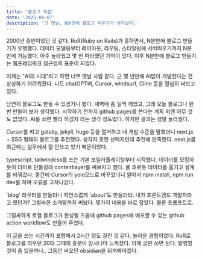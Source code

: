 ```yaml
---
title: '블로그 개설'
date: '2025-04-07'
description: '그 옛날, N분만에 블로그 띄우기가 생각났다.'
---
```


2000년 중반이었던 것 같다. RoR(Ruby on Rails)가 흥하면서, N분만에 블로그 만들기가 유행했다. 데이터 모델링부터 레이아웃, 라우팅, 스타일링에 서버띄우기까지 N분만에 가능했다. 아주 놀라웠고 몇 번 따라했던 기억이 있다. 이후 N분만에 블로그 만들기는 웹프레임워크 접근성의 표준이 되었다. 

이제는 "AI의 시대"라고 하면 너무 옛날 사람 같다. 근 몇 년만에 AI없이 개발한다는 건 상상하기 어려워졌다. 나도 chatGPT며, Cursor, windsurf, Cline 등을 열심히 써보고 있다. 

당연히 블로그도 만들 수 있겠거니 했다. 
새벽에 좀 일찍 깨었고, 그래 오늘 블로그나 한 번 만들어 보자 생각했다. 시작하기 전까지 github pages를 쓴다는 계획 외엔 아무 것도 없었다. AI를 쓰면 빨리 하겠지 라는 생각 정도였다. 하지만 결과는 정말 놀라웠다. 

Cursor를 켜고 gatsby, jekyll, hugo 등을 열거하고 내 개발 수준을 말했더니 next.js + SSG 형태의 블로그를 추천했다. 생각지 못한 선택지인데 추천에 만족했다. next.js를 최근에는 실무에서 잘 안쓰고 있기 때문이었다. 

typescript, tailwindcss를 쓰는 기본 보일러플레이팅부터 시작했다. 
데이터를 모킹하듯이 더미로 만들길래 contentlayer를 써보자고 했다. 
물 흐르듯 데이터를 옮기고 설계를 바꿔갔다. 중간에 Cursor의 yolo모드로 바꾸었더니 알아서 npm install, npm run dev를 하며 오류를 고쳐나갔다. 

'blog' 라우터를 만들더니 자연스럽게 'about'도 만들더라. 내가 프론트엔드 개발자라고 했던가? 그럴싸한 소개말까지 써놨다. 몇가지 내용을 바로 잡았다. 물론 프롬프트로.

그럴싸하게 로컬 블로그가 완성될 즈음에 github pages에 배포할 수 있는 github action workflow도 만들어 주었다. 

이 글을 쓰는 시간까지 포함해서 2시간 정도 걸린 것 같다. 놀라운 경험이었다. RoR로 블로그를 띄우던 20대 그때의 흥분이 잠시나마 느껴졌다. 이제 글만 쓰면 된다. 발행할 것이 좀 있을까나.. 그동안 써오던 obsidian을 뒤져봐야겠다. 
